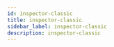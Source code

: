 ```yaml
---
id: inspector-classic
title: inspector-classic
sidebar_label: inspector-classic
description: inspector-classic
---
```

